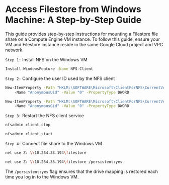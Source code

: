 # Access Filestore from Windows Machine: A Step-by-Step Guide

This guide provides step-by-step instructions for mounting a Filestore file share on a Compute Engine VM instance. To follow this guide, ensure your VM and Filestore instance reside in the same Google Cloud project and VPC network.

`Step 1:` Install NFS on the Windows VM

```sh filename="Powershell" copy
Install-WindowsFeature -Name NFS-Client
```

`Step 2:` Configure the user ID used by the NFS client

```sh filename="Powershell" copy
New-ItemProperty -Path "HKLM:\SOFTWARE\Microsoft\ClientForNFS\CurrentVersion\Default" `
    -Name "AnonymousUid" -Value "0" -PropertyType DWORD

New-ItemProperty -Path "HKLM:\SOFTWARE\Microsoft\ClientForNFS\CurrentVersion\Default" `
    -Name "AnonymousGid" -Value "0" -PropertyType DWORD
```

`Step 3:` Restart the NFS client service

```sh filename="Powershell" copy
nfsadmin client stop

nfsadmin client start
```

`Step 4:` Connect file share to the Windows VM

```sh filename="Powershell" copy
net use Z: \\10.254.33.194\filestore

net use Z: \\10.254.33.194\filestore /persistent:yes
```

The `/persistent:yes` flag ensures that the drive mapping is restored each time you log in to the Windows VM.